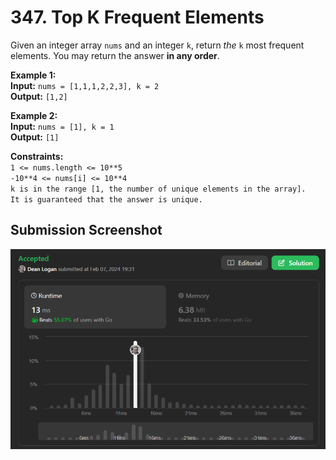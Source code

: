 # 347. Top K Frequent Elements

Given an integer array `nums` and an integer `k`, return *the* `k` most frequent elements. You may return the answer **in any order**.

**Example 1:**  
    **Input:** `nums = [1,1,1,2,2,3], k = 2`  
    **Output:** `[1,2]`  

**Example 2:**  
    **Input:** `nums = [1], k = 1`  
    **Output:** `[1]`  

**Constraints:**  
    `1 <= nums.length <= 10**5`  
    `-10**4 <= nums[i] <= 10**4`  
    `k is in the range [1, the number of unique elements in the array].`  
    `It is guaranteed that the answer is unique.`  

## Submission Screenshot

![Image](./k-frequency.png)